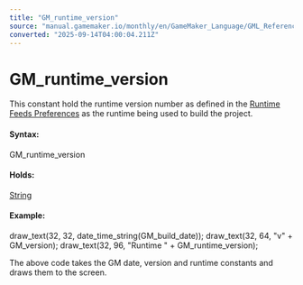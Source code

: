 ```yaml
---
title: "GM_runtime_version"
source: "manual.gamemaker.io/monthly/en/GameMaker_Language/GML_Reference/OS_And_Compiler/GM_runtime_version.htm"
converted: "2025-09-14T04:00:04.211Z"
---
```


# GM\_runtime\_version

This constant hold the runtime version number as defined in the [Runtime Feeds Preferences](../../../../../../Setting_Up_And_Version_Information/IDE_Preferences/Runtime_Feed_Preferences.md) as the runtime being used to build the project.

#### Syntax:

GM\_runtime\_version

#### Holds:

[String](../../../../../../GameMaker_Language/GML_Overview/Data_Types.md)

#### Example:

draw\_text(32, 32, date\_time\_string(GM\_build\_date));
draw\_text(32, 64, "v" + GM\_version);
draw\_text(32, 96, "Runtime " + GM\_runtime\_version);

The above code takes the GM date, version and runtime constants and draws them to the screen.
